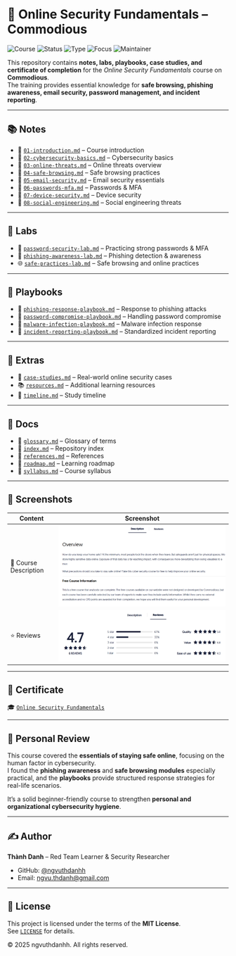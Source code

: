 # 🔐 Online Security Fundamentals – Commodious 

![Course](https://img.shields.io/badge/Commodious-Training-blue?style=flat-square&logo=readthedocs) ![Status](https://img.shields.io/badge/Status-Completed-brightgreen?style=flat-square&logo=verizon) ![Type](https://img.shields.io/badge/Type-Learning%20Project-orange?style=flat-square&logo=notion) ![Focus](https://img.shields.io/badge/Focus-Online%20Security-informational?style=flat-square&logo=defender) ![Maintainer](https://img.shields.io/badge/Maintainer-Thành%20Danh-blueviolet?style=flat-square&logo=github)


This repository contains **notes, labs, playbooks, case studies, and certificate of completion** for the *Online Security Fundamentals* course on **Commodious**.  
The training provides essential knowledge for **safe browsing, phishing awareness, email security, password management, and incident reporting**.  

---

## 📚 Notes  

- 📄 [`01-introduction.md`](./notes/01-introduction.md) – Course introduction  
- 📄 [`02-cybersecurity-basics.md`](./notes/02-cybersecurity-basics.md) – Cybersecurity basics  
- 📄 [`03-online-threats.md`](./notes/03-online-threats.md) – Online threats overview  
- 📄 [`04-safe-browsing.md`](./notes/04-safe-browsing.md) – Safe browsing practices  
- 📄 [`05-email-security.md`](./notes/05-email-security.md) – Email security essentials  
- 📄 [`06-passwords-mfa.md`](./notes/06-passwords-mfa.md) – Passwords & MFA  
- 📄 [`07-device-security.md`](./notes/07-device-security.md) – Device security  
- 📄 [`08-social-engineering.md`](./notes/08-social-engineering.md) – Social engineering threats  

---

## 🧪 Labs  

- 🔑 [`password-security-lab.md`](./labs/password-security-lab.md) – Practicing strong passwords & MFA  
- 🎣 [`phishing-awareness-lab.md`](./labs/phishing-awareness-lab.md) – Phishing detection & awareness  
- 🌐 [`safe-practices-lab.md`](./labs/safe-practices-lab.md) – Safe browsing and online practices  

---

## 📑 Playbooks  

- 🎣 [`phishing-response-playbook.md`](./playbooks/phishing-response-playbook.md) – Response to phishing attacks  
- 🔐 [`password-compromise-playbook.md`](./playbooks/password-compromise-playbook.md) – Handling password compromise  
- 🦠 [`malware-infection-playbook.md`](./playbooks/malware-infection-playbook.md) – Malware infection response  
- 📑 [`incident-reporting-playbook.md`](./playbooks/incident-reporting-playbook.md) – Standardized incident reporting  

---

## 🔬 Extras  

- 📑 [`case-studies.md`](./extras/case-studies.md) – Real-world online security cases  
- 📚 [`resources.md`](./extras/resources.md) – Additional learning resources  
- 📆 [`timeline.md`](./extras/timeline.md) – Study timeline  

---

## 📖 Docs  

- 📘 [`glossary.md`](./docs/glossary.md) – Glossary of terms  
- 📘 [`index.md`](./docs/index.md) – Repository index  
- 📘 [`references.md`](./docs/references.md) – References  
- 📘 [`roadmap.md`](./docs/roadmap.md) – Learning roadmap  
- 📘 [`syllabus.md`](./docs/syllabus.md) – Course syllabus  

---

## 📸 Screenshots  

| Content | Screenshot |
|---------|------------|
| 📑 Course Description | ![](./screenshots/descriptions.png) |
| ⭐ Reviews | ![](./screenshots/reviews.png) |

---

## 📜 Certificate  

🎓 [`Online Security Fundamentals`](./cert/Online-Security-Fundamentals.png)  

---

## 📝 Personal Review  

This course covered the **essentials of staying safe online**, focusing on the human factor in cybersecurity.  
I found the **phishing awareness** and **safe browsing modules** especially practical, and the **playbooks** provide structured response strategies for real-life scenarios.  

It’s a solid beginner-friendly course to strengthen **personal and organizational cybersecurity hygiene**.  

---

## ✍️ Author  

**Thành Danh** – Red Team Learner & Security Researcher  

- GitHub: [@ngvuthdanhh](https://github.com/ngvuthdanhh)  
- Email: ngvu.thdanh@gmail.com  

---

## 📄 License  

This project is licensed under the terms of the **MIT License**.  
See [`LICENSE`](./LICENSE) for details.  

© 2025 ngvuthdanhh. All rights reserved.  
